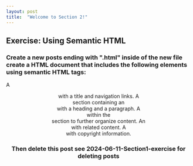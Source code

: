 ```yaml
---
layout: post
title:  "Welcome to Section 2!"
---
```


## Exercise: Using Semantic HTML

### Create a new posts ending with ".html" inside of the new file create a HTML document that includes the following elements using semantic HTML tags:

A <header> with a title and navigation links.
A <main> section containing an <article> with a heading and a paragraph.
A <section> within the <main> section to further organize content.
An <aside> with related content.
A <footer> with copyright information.

### Then delete this post see 2024-06-11-Section1-exercise for deleting posts
